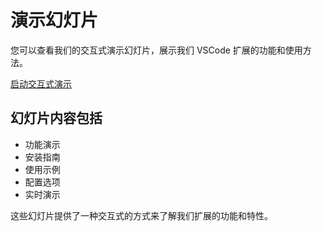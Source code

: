 # 演示幻灯片

您可以查看我们的交互式演示幻灯片，展示我们 VSCode 扩展的功能和使用方法。

<div class="tip custom-block">
  <p>
    <a href="/slides/" target="_blank">启动交互式演示</a>
  </p>
</div>

## 幻灯片内容包括

- 功能演示
- 安装指南
- 使用示例
- 配置选项
- 实时演示

这些幻灯片提供了一种交互式的方式来了解我们扩展的功能和特性。